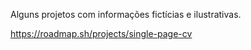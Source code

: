 Alguns projetos com informações fictícias e ilustrativas.

https://roadmap.sh/projects/single-page-cv
